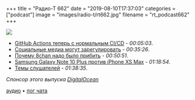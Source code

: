 +++
title = "Радио-Т 662"
date = "2019-08-10T17:37:03"
categories = ["podcast"]
image = "images/radio-t/rt662.jpg"
filename = "rt_podcast662"
+++

![](https://radio-t.com/images/radio-t/rt662.jpg)

- [GitHub Actions теперь с нормальным CI/CD](https://github.blog/2019-08-08-github-actions-now-supports-ci-cd/) - *00:05:03*.
- [Социальные медиа могут зарегулировать](https://techcrunch.com/2019/08/09/reports-say-white-house-has-drafted-an-order-putting-the-fcc-in-charge-of-monitoring-social-media/) - *00:35:26*.
- [Почему 8chan надо было прибить](https://mashable.com/article/8chan-el-paso-shooting-manifesto-why-is-it-still-online/?utm_content=tech) - *00:50:51*.
- [Samsung Galaxy Note 10 Plus против iPhone XS Max](https://www.digitaltrends.com/mobile/samsung-galaxy-note-10-plus-vs-iphone-xs-max/) - *01:18:54*.
- [Темы слушателей](https://radio-t.com/p/2019/08/06/prep-662/) - *01:38:35*.

*Спонсор этого выпуска [DigitalOcean](https://do.co/radiot)*


[аудио](https://cdn.radio-t.com/rt_podcast662.mp3) • [лог чата](https://chat.radio-t.com/logs/radio-t-662.html)
<audio src="https://cdn.radio-t.com/rt_podcast662.mp3" preload="none"></audio>
